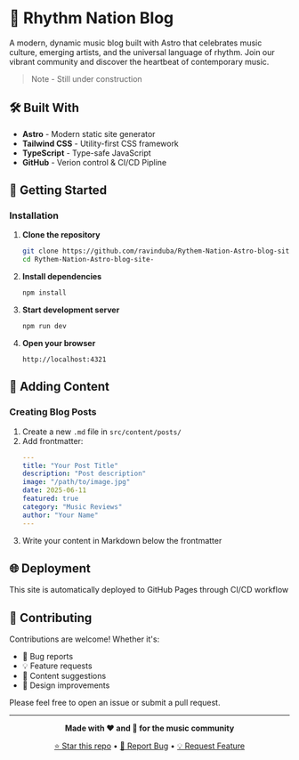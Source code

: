 # 🎵 Rhythm Nation Blog


A modern, dynamic music blog built with Astro that celebrates music culture, emerging artists, and the universal language of rhythm. Join our vibrant community and discover the heartbeat of contemporary music.

> Note - Still under construction

## 🛠️ Built With

- **Astro** - Modern static site generator
- **Tailwind CSS** - Utility-first CSS framework
- **TypeScript** - Type-safe JavaScript
- **GitHub** -  Verion control & CI/CD Pipline


## 🚀 Getting Started

### Installation

1. **Clone the repository**
   ```bash
   git clone https://github.com/ravinduba/Rythem-Nation-Astro-blog-site-.git
   cd Rythem-Nation-Astro-blog-site-
   ```

2. **Install dependencies**
   ```bash
   npm install
   ```

3. **Start development server**
   ```bash
   npm run dev
   ```

4. **Open your browser**
   ```
   http://localhost:4321
   ```

## 📝 Adding Content

### Creating Blog Posts

1. Create a new `.md` file in `src/content/posts/`
2. Add frontmatter:
   ```yaml
   ---
   title: "Your Post Title"
   description: "Post description"
   image: "/path/to/image.jpg"
   date: 2025-06-11
   featured: true
   category: "Music Reviews"
   author: "Your Name"
   ---
   ```
3. Write your content in Markdown below the frontmatter


## 🌐 Deployment

This site is automatically deployed to GitHub Pages through CI/CD workflow


## 🤝 Contributing

Contributions are welcome! Whether it's:

- 🐛 Bug reports
- 💡 Feature requests
- 📝 Content suggestions
- 🎨 Design improvements

Please feel free to open an issue or submit a pull request.


---

<div align="center">

**Made with ❤️ and 🎵 for the music community**

[⭐ Star this repo](https://github.com/ravinduba/Rythem-Nation-Astro-blog-site-) • [🐛 Report Bug](https://github.com/ravinduba/Rythem-Nation-Astro-blog-site-/issues) • [💡 Request Feature](https://github.com/ravinduba/Rythem-Nation-Astro-blog-site-/issues)

</div>